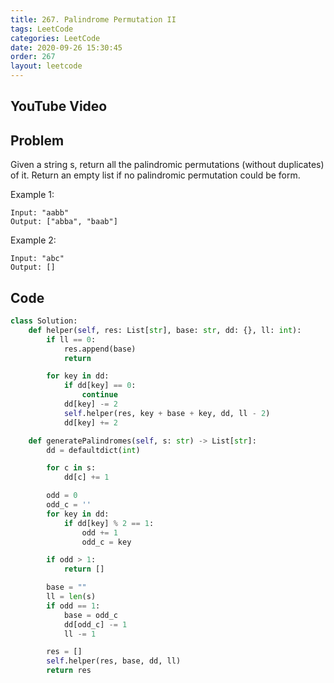 ```yaml
---
title: 267. Palindrome Permutation II
tags: LeetCode
categories: LeetCode
date: 2020-09-26 15:30:45
order: 267
layout: leetcode
---
```


## YouTube Video

## Problem

Given a string s, return all the palindromic permutations (without duplicates) of it. Return an empty list if no palindromic permutation could be form.

Example 1:

```
Input: "aabb"
Output: ["abba", "baab"]
```

Example 2:

```
Input: "abc"
Output: []
```

## Code

```python
class Solution:
    def helper(self, res: List[str], base: str, dd: {}, ll: int):
        if ll == 0:
            res.append(base)
            return

        for key in dd:
            if dd[key] == 0:
                continue
            dd[key] -= 2
            self.helper(res, key + base + key, dd, ll - 2)
            dd[key] += 2

    def generatePalindromes(self, s: str) -> List[str]:
        dd = defaultdict(int)

        for c in s:
            dd[c] += 1

        odd = 0
        odd_c = ''
        for key in dd:
            if dd[key] % 2 == 1:
                odd += 1
                odd_c = key

        if odd > 1:
            return []

        base = ""
        ll = len(s)
        if odd == 1:
            base = odd_c
            dd[odd_c] -= 1
            ll -= 1

        res = []
        self.helper(res, base, dd, ll)
        return res
```
